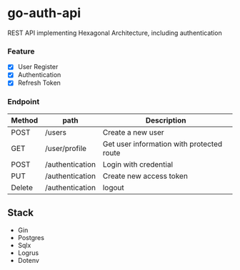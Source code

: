 # go-auth-api
REST API implementing Hexagonal Architecture, including authentication

### Feature
- [x] User Register
- [x] Authentication
- [x] Refresh Token

### Endpoint

| Method  | path            | Description                               |
|---------|-----------------|-------------------------------------------|
| POST    | /users          | Create a new user                         |
| GET     | /user/profile   | Get user information with protected route |
| POST    | /authentication | Login with credential                     |
| PUT     | /authentication | Create new access token                   |
| Delete  | /authentication | logout                                    |

## Stack
- Gin
- Postgres
- Sqlx
- Logrus
- Dotenv